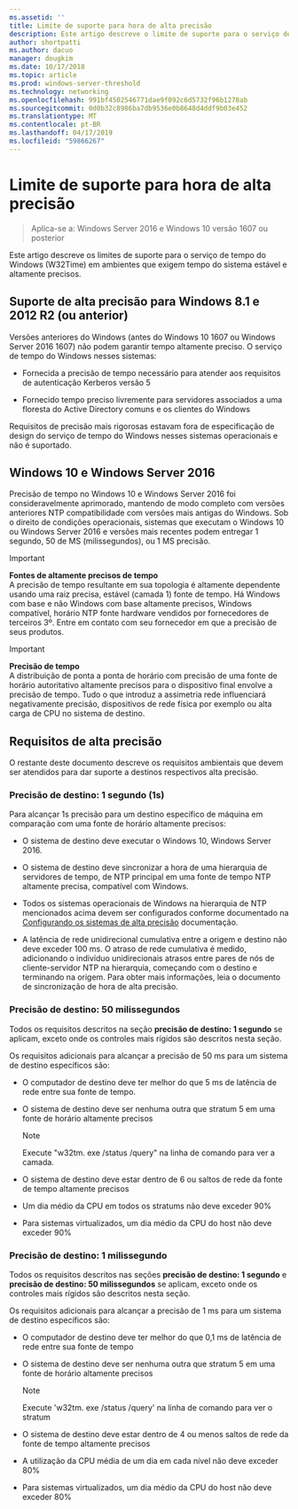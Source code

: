 ```yaml
---
ms.assetid: ''
title: Limite de suporte para hora de alta precisão
description: Este artigo descreve o limite de suporte para o serviço de tempo do Windows (W32Time) em ambientes que exigem tempo do sistema estável e altamente precisos.
author: shortpatti
ms.author: dacuo
manager: dougkim
ms.date: 10/17/2018
ms.topic: article
ms.prod: windows-server-threshold
ms.technology: networking
ms.openlocfilehash: 991bf4502546771dae9f092c6d5732f96b1278ab
ms.sourcegitcommit: 0d0b32c8986ba7db9536e0b8648d4ddf9b03e452
ms.translationtype: MT
ms.contentlocale: pt-BR
ms.lasthandoff: 04/17/2019
ms.locfileid: "59866267"
---
```

# <a name="support-boundary-for-high-accuracy-time"></a>Limite de suporte para hora de alta precisão

>Aplica-se a: Windows Server 2016 e Windows 10 versão 1607 ou posterior

Este artigo descreve os limites de suporte para o serviço de tempo do Windows (W32Time) em ambientes que exigem tempo do sistema estável e altamente precisos.

## <a name="high-accuracy-support-for-windows-81-and-2012-r2-or-prior"></a>Suporte de alta precisão para Windows 8.1 e 2012 R2 (ou anterior)

Versões anteriores do Windows (antes do Windows 10 1607 ou Windows Server 2016 1607) não podem garantir tempo altamente preciso. O serviço de tempo do Windows nesses sistemas:

-   Fornecida a precisão de tempo necessário para atender aos requisitos de autenticação Kerberos versão 5

-   Fornecido tempo preciso livremente para servidores associados a uma floresta do Active Directory comuns e os clientes do Windows

Requisitos de precisão mais rigorosas estavam fora de especificação de design do serviço de tempo do Windows nesses sistemas operacionais e não é suportado.

## <a name="windows-10-and-windows-server-2016"></a>Windows 10 e Windows Server 2016

Precisão de tempo no Windows 10 e Windows Server 2016 foi consideravelmente aprimorado, mantendo de modo completo com versões anteriores NTP compatibilidade com versões mais antigas do Windows. Sob o direito de condições operacionais, sistemas que executam o Windows 10 ou Windows Server 2016 e versões mais recentes podem entregar 1 segundo, 50 de MS (milissegundos), ou 1 MS precisão.

>[!IMPORTANT]
>**Fontes de altamente precisos de tempo**<br>
>A precisão de tempo resultante em sua topologia é altamente dependente usando uma raiz precisa, estável (camada 1) fonte de tempo. Há Windows com base e não Windows com base altamente precisos, Windows compatível, horário NTP fonte hardware vendidos por fornecedores de terceiros 3º. Entre em contato com seu fornecedor em que a precisão de seus produtos.

>[!IMPORTANT]
>**Precisão de tempo**<br>
>A distribuição de ponta a ponta de horário com precisão de uma fonte de horário autoritativo altamente precisos para o dispositivo final envolve a precisão de tempo. Tudo o que introduz a assimetria rede influenciará negativamente precisão, dispositivos de rede física por exemplo ou alta carga de CPU no sistema de destino.

## <a name="high-accuracy-requirements"></a>Requisitos de alta precisão

O restante deste documento descreve os requisitos ambientais que devem ser atendidos para dar suporte a destinos respectivos alta precisão.

### <a name="target-accuracy-1-second-1s"></a>Precisão de destino: 1 segundo (1s)

Para alcançar 1s precisão para um destino específico de máquina em comparação com uma fonte de horário altamente precisos:

-   O sistema de destino deve executar o Windows 10, Windows Server 2016.

-   O sistema de destino deve sincronizar a hora de uma hierarquia de servidores de tempo, de NTP principal em uma fonte de tempo NTP altamente precisa, compatível com Windows.

-   Todos os sistemas operacionais de Windows na hierarquia de NTP mencionados acima devem ser configurados conforme documentado na [Configurando os sistemas de alta precisão](configuring-systems-for-high-accuracy.md) documentação.

-   A latência de rede unidirecional cumulativa entre a origem e destino não deve exceder 100 ms. O atraso de rede cumulativa é medido, adicionando o indivíduo unidirecionais atrasos entre pares de nós de cliente-servidor NTP na hierarquia, começando com o destino e terminando na origem. Para obter mais informações, leia o documento de sincronização de hora de alta precisão.

### <a name="target-accuracy-50-milliseconds"></a>Precisão de destino: 50 milissegundos

Todos os requisitos descritos na seção **precisão de destino: 1 segundo** se aplicam, exceto onde os controles mais rígidos são descritos nesta seção.

Os requisitos adicionais para alcançar a precisão de 50 ms para um sistema de destino específicos são:

-   O computador de destino deve ter melhor do que 5 ms de latência de rede entre sua fonte de tempo.

-   O sistema de destino deve ser nenhuma outra que stratum 5 em uma fonte de horário altamente precisos

    >[!Note]
    >Execute "w32tm. exe /status /query" na linha de comando para ver a camada.

-   O sistema de destino deve estar dentro de 6 ou saltos de rede da fonte de tempo altamente precisos

-   Um dia médio da CPU em todos os stratums não deve exceder 90%

-   Para sistemas virtualizados, um dia médio da CPU do host não deve exceder 90%

### <a name="target-accuracy-1-millisecond"></a>Precisão de destino: 1 milissegundo

Todos os requisitos descritos nas seções **precisão de destino: 1 segundo** e **precisão de destino: 50 milissegundos** se aplicam, exceto onde os controles mais rígidos são descritos nesta seção.

Os requisitos adicionais para alcançar a precisão de 1 ms para um sistema de destino específicos são:

-   O computador de destino deve ter melhor do que 0,1 ms de latência de rede entre sua fonte de tempo

-   O sistema de destino deve ser nenhuma outra que stratum 5 em uma fonte de horário altamente precisos

    >[!Note]
    >Execute 'w32tm. exe /status /query' na linha de comando para ver o stratum

-   O sistema de destino deve estar dentro de 4 ou menos saltos de rede da fonte de tempo altamente precisos

-   A utilização da CPU média de um dia em cada nível não deve exceder 80%

-   Para sistemas virtualizados, um dia médio da CPU do host não deve exceder 80%
